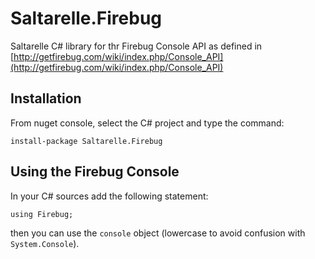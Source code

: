 # Saltarelle.Firebug

Saltarelle C# library for thr Firebug Console API as defined in [http://getfirebug.com/wiki/index.php/Console_API](http://getfirebug.com/wiki/index.php/Console_API)

## Installation

From nuget console, select the C# project and type the command:

`install-package Saltarelle.Firebug`

## Using the Firebug Console

In your C# sources add the following statement:

`using Firebug;` 

then you can use the `console` object (lowercase to avoid confusion with `System.Console`).
